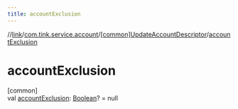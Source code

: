 ```yaml
---
title: accountExclusion
---
```

//[link](../../../index.html)/[com.tink.service.account](../index.html)/[[common]UpdateAccountDescriptor](index.html)/[accountExclusion](account-exclusion.html)



# accountExclusion



[common]\
val [accountExclusion](account-exclusion.html): [Boolean](https://kotlinlang.org/api/latest/jvm/stdlib/kotlin/-boolean/index.html)? = null




